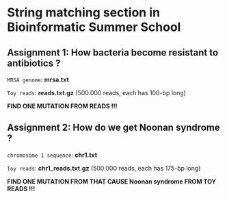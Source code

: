 # String matching section in Bioinformatic Summer School

## Assignment 1: How bacteria become resistant to antibiotics ?

```MRSA genome```: **mrsa.txt**

```Toy reads```: **reads.txt.gz** (500.000 reads, each has 100-bp long)

**FIND ONE MUTATION FROM READS !!!**

## Assignment 2: How do we get Noonan syndrome ?

```chromosome 1 sequence```: **chr1.txt**

```Toy reads```: **chr1_reads.txt.gz** (500.000 reads, each has 175-bp long)

**FIND ONE MUTATION FROM THAT CAUSE Noonan syndrome FROM TOY READS !!!**

